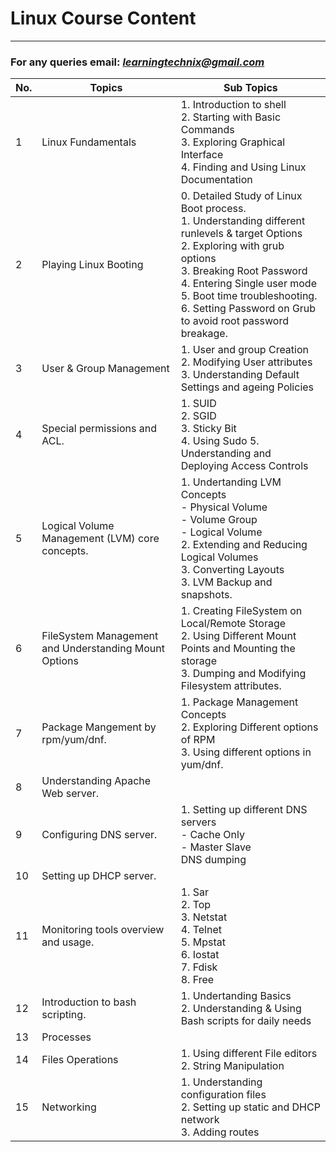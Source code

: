 # Linux Course Content
----------------------

### For any queries email: *learningtechnix@gmail.com*

No. | Topics | Sub Topics
--- | ------ | ----------
1 | Linux Fundamentals | 1. Introduction to shell <br /> 2. Starting with Basic Commands <br /> 3. Exploring Graphical Interface <br /> 4. Finding and Using Linux Documentation
2 | Playing Linux Booting | 0. Detailed Study of Linux Boot process. </br > 1. Understanding different runlevels & target Options <br /> 2. Exploring with grub options <br /> 3. Breaking Root Password <br /> 4. Entering Single user mode <br /> 5. Boot time troubleshooting. </br > 6. Setting Password on Grub to avoid root password breakage.
3 | User & Group Management | 1. User and group Creation <br /> 2. Modifying User attributes <br /> 3. Understanding Default Settings and ageing Policies
4 | Special permissions and ACL. | 1. SUID <br /> 2. SGID <br /> 3. Sticky Bit <br /> 4. Using Sudo 5. Understanding and Deploying Access Controls
5 | Logical Volume Management (LVM) core concepts. | 1. Undertanding LVM Concepts <br />  - Physical Volume <br />  - Volume Group <br />  - Logical Volume <br /> 2. Extending and Reducing Logical Volumes <br /> 3. Converting Layouts <br /> 3. LVM Backup and snapshots.
6 | FileSystem Management and Understanding Mount Options | 1. Creating FileSystem on Local/Remote Storage <br /> 2. Using Different Mount Points and Mounting the storage <br /> 3. Dumping and Modifying Filesystem attributes.
7 | Package Mangement by rpm/yum/dnf. | 1. Package Management Concepts <br /> 2. Exploring Different options of RPM <br /> 3. Using different options in yum/dnf.
8 | Understanding Apache Web server. 
9 | Configuring DNS server. | 1. Setting up different DNS servers <br /> - Cache Only <br /> - Master Slave <br /> DNS dumping
10 | Setting up DHCP server. 
11 | Monitoring tools overview and usage. | 1. Sar <br /> 2. Top <br /> 3. Netstat <br /> 4. Telnet <br /> 5. Mpstat <br /> 6. Iostat <br /> 7. Fdisk <br /> 8. Free  
12 | Introduction to bash scripting. | 1. Undertanding Basics <br /> 2. Understanding & Using Bash scripts for daily needs
13 | Processes
14 | Files Operations | 1. Using different File editors <br /> 2. String Manipulation
15 | Networking | 1. Understanding configuration files <br /> 2. Setting up static and DHCP network <br /> 3. Adding routes
